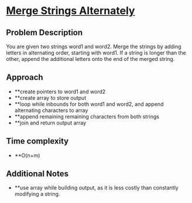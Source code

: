 # [Merge Strings Alternately](https://leetcode.com/problems/merge-strings-alternately/description/)

## Problem Description

You are given two strings word1 and word2. Merge the strings by adding letters in alternating order, starting with word1. If a string is longer than the other, append the additional letters onto the end of the merged string.

## Approach

- \*\*create pointers to word1 and word2
- \*\*create array to store output
- \*\*loop while inbounds for both word1 and word2, and append alternating characters to array
- \*\*append remaining remaining characters from both strings
- \*\*join and return output array

## Time complexity

- \*\*O(n+m)

## Additional Notes

- \*\*use array while building output, as it is less costly than constantly modifying a string.
